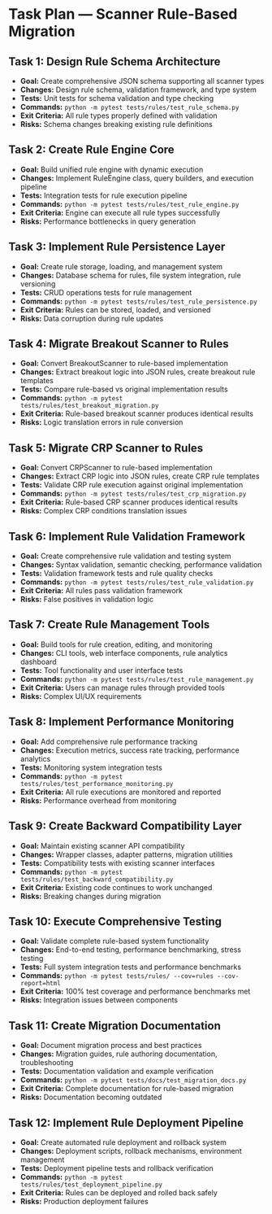 # Task Plan — Scanner Rule-Based Migration

## Task 1: Design Rule Schema Architecture
- **Goal:** Create comprehensive JSON schema supporting all scanner types
- **Changes:** Design rule schema, validation framework, and type system
- **Tests:** Unit tests for schema validation and type checking
- **Commands:** `python -m pytest tests/rules/test_rule_schema.py`
- **Exit Criteria:** All rule types properly defined with validation
- **Risks:** Schema changes breaking existing rule definitions

## Task 2: Create Rule Engine Core
- **Goal:** Build unified rule engine with dynamic execution
- **Changes:** Implement RuleEngine class, query builders, and execution pipeline
- **Tests:** Integration tests for rule execution pipeline
- **Commands:** `python -m pytest tests/rules/test_rule_engine.py`
- **Exit Criteria:** Engine can execute all rule types successfully
- **Risks:** Performance bottlenecks in query generation

## Task 3: Implement Rule Persistence Layer
- **Goal:** Create rule storage, loading, and management system
- **Changes:** Database schema for rules, file system integration, rule versioning
- **Tests:** CRUD operations tests for rule management
- **Commands:** `python -m pytest tests/rules/test_rule_persistence.py`
- **Exit Criteria:** Rules can be stored, loaded, and versioned
- **Risks:** Data corruption during rule updates

## Task 4: Migrate Breakout Scanner to Rules
- **Goal:** Convert BreakoutScanner to rule-based implementation
- **Changes:** Extract breakout logic into JSON rules, create breakout rule templates
- **Tests:** Compare rule-based vs original implementation results
- **Commands:** `python -m pytest tests/rules/test_breakout_migration.py`
- **Exit Criteria:** Rule-based breakout scanner produces identical results
- **Risks:** Logic translation errors in rule conversion

## Task 5: Migrate CRP Scanner to Rules
- **Goal:** Convert CRPScanner to rule-based implementation
- **Changes:** Extract CRP logic into JSON rules, create CRP rule templates
- **Tests:** Validate CRP rule execution against original implementation
- **Commands:** `python -m pytest tests/rules/test_crp_migration.py`
- **Exit Criteria:** Rule-based CRP scanner produces identical results
- **Risks:** Complex CRP conditions translation issues

## Task 6: Implement Rule Validation Framework
- **Goal:** Create comprehensive rule validation and testing system
- **Changes:** Syntax validation, semantic checking, performance validation
- **Tests:** Validation framework tests and rule quality checks
- **Commands:** `python -m pytest tests/rules/test_rule_validation.py`
- **Exit Criteria:** All rules pass validation framework
- **Risks:** False positives in validation logic

## Task 7: Create Rule Management Tools
- **Goal:** Build tools for rule creation, editing, and monitoring
- **Changes:** CLI tools, web interface components, rule analytics dashboard
- **Tests:** Tool functionality and user interface tests
- **Commands:** `python -m pytest tests/rules/test_rule_management.py`
- **Exit Criteria:** Users can manage rules through provided tools
- **Risks:** Complex UI/UX requirements

## Task 8: Implement Performance Monitoring
- **Goal:** Add comprehensive rule performance tracking
- **Changes:** Execution metrics, success rate tracking, performance analytics
- **Tests:** Monitoring system integration tests
- **Commands:** `python -m pytest tests/rules/test_performance_monitoring.py`
- **Exit Criteria:** All rule executions are monitored and reported
- **Risks:** Performance overhead from monitoring

## Task 9: Create Backward Compatibility Layer
- **Goal:** Maintain existing scanner API compatibility
- **Changes:** Wrapper classes, adapter patterns, migration utilities
- **Tests:** Compatibility tests with existing scanner interfaces
- **Commands:** `python -m pytest tests/rules/test_backward_compatibility.py`
- **Exit Criteria:** Existing code continues to work unchanged
- **Risks:** Breaking changes during migration

## Task 10: Execute Comprehensive Testing
- **Goal:** Validate complete rule-based system functionality
- **Changes:** End-to-end testing, performance benchmarking, stress testing
- **Tests:** Full system integration tests and performance benchmarks
- **Commands:** `python -m pytest tests/rules/ --cov=rules --cov-report=html`
- **Exit Criteria:** 100% test coverage and performance benchmarks met
- **Risks:** Integration issues between components

## Task 11: Create Migration Documentation
- **Goal:** Document migration process and best practices
- **Changes:** Migration guides, rule authoring documentation, troubleshooting
- **Tests:** Documentation validation and example verification
- **Commands:** `python -m pytest tests/docs/test_migration_docs.py`
- **Exit Criteria:** Complete documentation for rule-based migration
- **Risks:** Documentation becoming outdated

## Task 12: Implement Rule Deployment Pipeline
- **Goal:** Create automated rule deployment and rollback system
- **Changes:** Deployment scripts, rollback mechanisms, environment management
- **Tests:** Deployment pipeline tests and rollback verification
- **Commands:** `python -m pytest tests/rules/test_deployment_pipeline.py`
- **Exit Criteria:** Rules can be deployed and rolled back safely
- **Risks:** Production deployment failures
